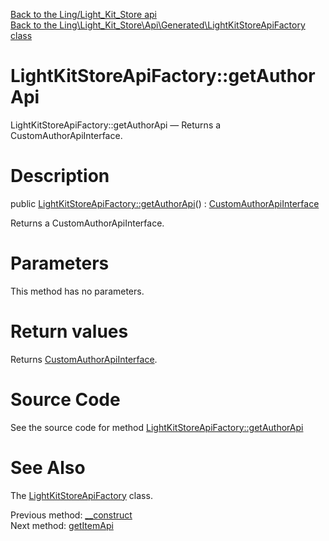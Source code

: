 [Back to the Ling/Light_Kit_Store api](https://github.com/lingtalfi/Light_Kit_Store/blob/master/doc/api/Ling/Light_Kit_Store.md)<br>
[Back to the Ling\Light_Kit_Store\Api\Generated\LightKitStoreApiFactory class](https://github.com/lingtalfi/Light_Kit_Store/blob/master/doc/api/Ling/Light_Kit_Store/Api/Generated/LightKitStoreApiFactory.md)


LightKitStoreApiFactory::getAuthorApi
================



LightKitStoreApiFactory::getAuthorApi — Returns a CustomAuthorApiInterface.




Description
================


public [LightKitStoreApiFactory::getAuthorApi](https://github.com/lingtalfi/Light_Kit_Store/blob/master/doc/api/Ling/Light_Kit_Store/Api/Generated/LightKitStoreApiFactory/getAuthorApi.md)() : [CustomAuthorApiInterface](https://github.com/lingtalfi/Light_Kit_Store/blob/master/doc/api/Ling/Light_Kit_Store/Api/Custom/Interfaces/CustomAuthorApiInterface.md)




Returns a CustomAuthorApiInterface.




Parameters
================

This method has no parameters.


Return values
================

Returns [CustomAuthorApiInterface](https://github.com/lingtalfi/Light_Kit_Store/blob/master/doc/api/Ling/Light_Kit_Store/Api/Custom/Interfaces/CustomAuthorApiInterface.md).








Source Code
===========
See the source code for method [LightKitStoreApiFactory::getAuthorApi](https://github.com/lingtalfi/Light_Kit_Store/blob/master/Api/Generated/LightKitStoreApiFactory.php#L61-L67)


See Also
================

The [LightKitStoreApiFactory](https://github.com/lingtalfi/Light_Kit_Store/blob/master/doc/api/Ling/Light_Kit_Store/Api/Generated/LightKitStoreApiFactory.md) class.

Previous method: [__construct](https://github.com/lingtalfi/Light_Kit_Store/blob/master/doc/api/Ling/Light_Kit_Store/Api/Generated/LightKitStoreApiFactory/__construct.md)<br>Next method: [getItemApi](https://github.com/lingtalfi/Light_Kit_Store/blob/master/doc/api/Ling/Light_Kit_Store/Api/Generated/LightKitStoreApiFactory/getItemApi.md)<br>

